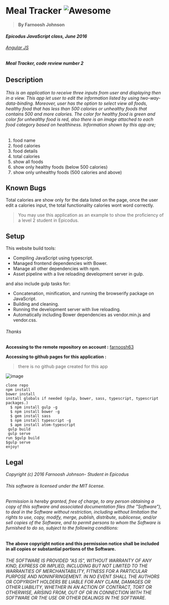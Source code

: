 # Meal Tracker ![Awesome](https://cdn.rawgit.com/sindresorhus/awesome/d7305f38d29fed78fa85652e3a63e154dd8e8829/media/badge.svg)
> **By Farnoosh Johnson**

#### _Epicodus JavaScript class, June 2016_

###### _[Angular JS](https://www.learnhowtoprogram.com/javascript/angular-js/angular-2-basics-independent-project)_

###### **Meal Tracker, code review number 2**

## __Description__

###### This is an application to receive three inputs from user and displaying then in a view. This app let user to edit the information listed by using two-way-data-binding. Moreover, user has the option to select view all foods, healthy food that has less than 500 calories or unhealthy foods that contains 500 and more calories. The color for healthy food is green and color for unhealthy food is red, also there is an image attached to each food category based on healthiness. Information shown by this app are;
1. food name
2. food calories
3. food details
4. total calories
5. show all foods
6. show only healthy foods (below 500 calories)
7. show only unhealthy foods (500 calories and above)

## Known Bugs

Total calories are show only for the data listed on the page, once the user edit a calories input, the total functionality calories wont word correctly.


> You may use this application as an example to show the proficiency of a level 2 student in Epicodus.

## Setup

This website build tools:
* Compiling JavaScript using typescript.
* Managed frontend dependencies with Bower.
* Manage all other dependencies with npm.
* Asset pipeline with a live reloading development server in gulp.

and also include gulp tasks for:
* Concatenation, minification, and running the browserify package on JavaScript.
* Building and cleaning.
* Running the development server with live reloading.
* Automatically including Bower dependencies as vendor.min.js and vendor.css.

###### Thanks

**Accessing to the remote repository on account :** [farnoosh63](https://github.com/Farnoosh63/Meal-Tracker.git)

**Accessing to github pages for this application :**
> there is no github page created for this app



![image](https://developer.chrome.com/static/images/sample-default-icon.png)
```
clone repo
npm install
bower install
install globals if needed (gulp, bower, sass, typescript, typescript packages.)
  $ npm install gulp -g
  $ npm install bower -g
  $ gem install sass
  $ npm install typescript -g
  $ apm install atom-typescript
 gulp build
 gulp serve
run $gulp build
$gulp serve
enjoy!
```

Legal
------

_*Copyright (c) 2016 Farnoosh Johnson- Student in Epicodus*_

###### This software is licensed under the MIT license.

###### Permission is hereby granted, free of charge, to any person obtaining a copy of this software and associated documentation files (the "Software"), to deal in the Software without restriction, including without limitation the rights to use, copy, modify, merge, publish, distribute, sublicense, and/or sell copies of the Software, and to permit persons to whom the Software is furnished to do so, subject to the following conditions:

__The above copyright notice and this permission notice shall be included in all copies or substantial portions of the Software.__

###### THE SOFTWARE IS PROVIDED "AS IS", WITHOUT WARRANTY OF ANY KIND, EXPRESS OR IMPLIED, INCLUDING BUT NOT LIMITED TO THE WARRANTIES OF MERCHANTABILITY, FITNESS FOR A PARTICULAR PURPOSE AND NONINFRINGEMENT. IN NO EVENT SHALL THE AUTHORS OR COPYRIGHT HOLDERS BE LIABLE FOR ANY CLAIM, DAMAGES OR OTHER LIABILITY, WHETHER IN AN ACTION OF CONTRACT, TORT OR OTHERWISE, ARISING FROM, OUT OF OR IN CONNECTION WITH THE SOFTWARE OR THE USE OR OTHER DEALINGS IN THE SOFTWARE.
